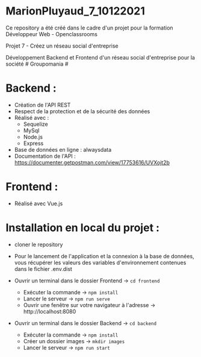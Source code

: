 # MarionPluyaud_7_10122021

Ce repository a été créé dans le cadre d'un projet pour la formation Développeur Web - Openclassrooms

Projet 7 - Créez un réseau social d'entreprise

Développement Backend et Frontend d'un réseau social d'entreprise pour la société # Groupomania #

# Backend :
- Création de l'API REST
- Respect de la protection et de la sécurité des données
- Réalisé avec : 
    - Sequelize
    - MySql
    - Node.js
    - Express
- Base de données en ligne : alwaysdata
- Documentation de l'API : https://documenter.getpostman.com/view/17753616/UVXojt2b

# Frontend :
- Réalisé avec Vue.js

# Installation en local du projet : 
- cloner le repository

- Pour le lancement de l'application et la connexion à la base de données, vous récupérer les valeurs des variables d'environnement contenues dans le fichier .env.dist

- Ouvrir un terminal dans le dossier Frontend -> `cd frontend`
    - Exécuter la commande -> `npm install`
    - Lancer le serveur -> `npm run serve`
    - Ouvrir une fenêtre sur votre navigateur à l'adresse -> http://localhost:8080
    
- Ouvrir un terminal dans le dossier Backend -> `cd backend`
    - Exécuter la commande -> `npm install`
    - Créer un dossier images -> `mkdir images`
    - Lancer le serveur -> `npm run start`


